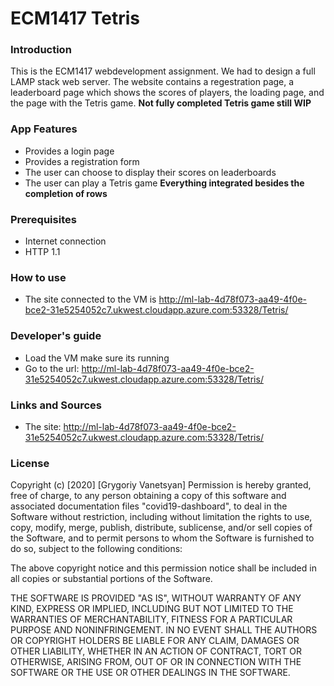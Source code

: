 # ECM1417 Tetris

### Introduction
This is the ECM1417 webdevelopment assignment. We had to design a full LAMP stack web server. The 
website contains a regestration page, a leaderboard page which shows the scores of players,
the loading page, and the page with the Tetris game. **Not fully completed Tetris game still WIP**
### App Features
- Provides a login page
- Provides a registration form
- The user can choose to display their scores on leaderboards
- The user can play a Tetris game **Everything integrated besides the completion of rows**

### Prerequisites
  - Internet connection
  - HTTP 1.1
  

### How to use
- The site connected to the VM is http://ml-lab-4d78f073-aa49-4f0e-bce2-31e5254052c7.ukwest.cloudapp.azure.com:53328/Tetris/

### Developer's guide
- Load the VM make sure its running
- Go to the url: http://ml-lab-4d78f073-aa49-4f0e-bce2-31e5254052c7.ukwest.cloudapp.azure.com:53328/Tetris/


### Links and Sources
- The site: http://ml-lab-4d78f073-aa49-4f0e-bce2-31e5254052c7.ukwest.cloudapp.azure.com:53328/Tetris/


### License
Copyright (c) [2020] [Grygoriy Vanetsyan]
Permission is hereby granted, free of charge, to any person obtaining a copy
of this software and associated documentation files "covid19-dashboard", to deal
in the Software without restriction, including without limitation the rights
to use, copy, modify, merge, publish, distribute, sublicense, and/or sell
copies of the Software, and to permit persons to whom the Software is
furnished to do so, subject to the following conditions:

The above copyright notice and this permission notice shall be included in all
copies or substantial portions of the Software.

THE SOFTWARE IS PROVIDED "AS IS", WITHOUT WARRANTY OF ANY KIND, EXPRESS OR
IMPLIED, INCLUDING BUT NOT LIMITED TO THE WARRANTIES OF MERCHANTABILITY,
FITNESS FOR A PARTICULAR PURPOSE AND NONINFRINGEMENT. IN NO EVENT SHALL THE
AUTHORS OR COPYRIGHT HOLDERS BE LIABLE FOR ANY CLAIM, DAMAGES OR OTHER
LIABILITY, WHETHER IN AN ACTION OF CONTRACT, TORT OR OTHERWISE, ARISING FROM,
OUT OF OR IN CONNECTION WITH THE SOFTWARE OR THE USE OR OTHER DEALINGS IN THE
SOFTWARE.






   [Tetris]: <http://ml-lab-4d78f073-aa49-4f0e-bce2-31e5254052c7.ukwest.cloudapp.azure.com:53328/Tetris/>